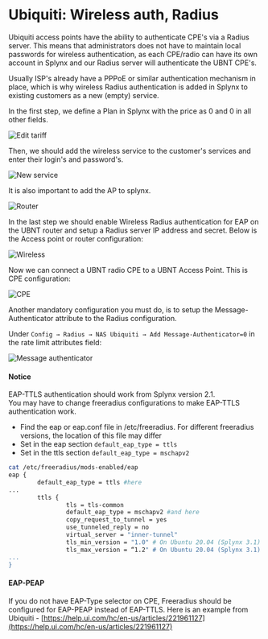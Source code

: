 Ubiquiti: Wireless auth, Radius
==========

Ubiquiti access points have the ability to authenticate CPE's via a Radius server. This means that administrators does not have to maintain local passwords for wireless authentication, as each CPE/radio can have its own account in Splynx and our Radius server will authenticate the UBNT CPE's.

Usually ISP's already have a PPPoE or similar authentication mechanism in place, which is why wireless Radius authentication is added in Splynx to existing customers as a new (empty) service.


In the first step, we define a Plan in Splynx with the price as 0 and 0 in all other fields.

![Edit tariff](edit_tariff.png)

Then, we should add the wireless service to the customer's services and enter their login's and password's.

![New service](new_service.png)

It is also important to add the AP to splynx.

![Router](router.png)

In the last step we should enable Wireless Radius authentication for EAP on the UBNT router and setup a Radius server IP address and secret. Below is the Access point or router configuration:

![Wireless](wireless.png)

Now we can connect a UBNT radio CPE to a UBNT Access Point. This is CPE configuration:  
  
![CPE](U_CPE.png)  


Another mandatory configuration you must do, is to setup the Message-Authenticator attribute to the Radius configuration.


Under `Config → Radius → NAS Ubiquiti → Add Message-Authenticator=0` in the rate limit attributes field:

![Message authenticator](message_authenticator.jpg)


#### Notice
EAP-TTLS authentication should work from Splynx version 2.1.  
You may have to change freeradius configurations to make EAP-TTLS authentication work.  
* Find the eap or eap.conf file in /etc/freeradius. For different freeradius versions, the location of this file may differ  
* Set in the eap section `default_eap_type = ttls`  
* Set in the ttls section `default_eap_type = mschapv2`  

```bash
cat /etc/freeradius/mods-enabled/eap
eap {
        default_eap_type = ttls #here
...
        ttls {
                tls = tls-common
                default_eap_type = mschapv2 #and here
                copy_request_to_tunnel = yes
                use_tunneled_reply = no
                virtual_server = "inner-tunnel"
                tls_min_version = "1.0" # On Ubuntu 20.04 (Splynx 3.1)
                tls_max_version = “1.2" # On Ubuntu 20.04 (Splynx 3.1)
...
}
```

#### EAP-PEAP
If you do not have EAP-Type selector on CPE, Freeradius should be configured for EAP-PEAP instead of EAP-TTLS.
Here is an example from Ubiquiti - [https://help.ui.com/hc/en-us/articles/221961127](https://help.ui.com/hc/en-us/articles/221961127) 
